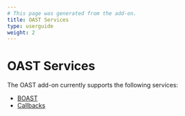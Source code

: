 ```yaml
---
# This page was generated from the add-on.
title: OAST Services
type: userguide
weight: 2
---
```


# OAST Services

The OAST add-on currently supports the following services:

* [BOAST](/docs/desktop/addons/oast-support/services/boast/)
* [Callbacks](/docs/desktop/addons/oast-support/services/callbacks/)

